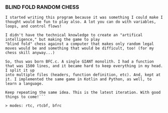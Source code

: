 ### BLIND FOLD RANDOM CHESS

```when I got half way through K&R in ~2019, the C bible, it said something like "now you know enough to make large programs...".
I started writing this program because it was something I could make I thought would be fun to play also. A lot you can do with variables, loops, and control flows!

I didn't have the technical knowledge to create an "artifical intelligence," but making the game to play
"blind fold" chess against a computer that makes only random legal moves would be and something that would be difficult, too! (for my chess skill anyway...)

So, thus was born BFC.c. A single GIANT monolith. I had a function that was 1500 lines, and it became hard to keep everything in my head. I split it up
into multiple files (headers, function definition, etc). And, kept at it. I implemented the same game in Kotlin and Python, as well, to learn a language.

Keep repeating the same idea. This is the latest iteration. With good things to come!```

> modes: rtc, rtcbf, bfrc
